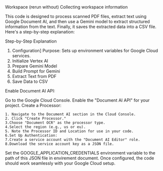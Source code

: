 Workspace
(rerun without)
Collecting workspace information

This code is designed to process scanned PDF files, extract text using Google Document AI, and then use a Gemini model to extract structured information from the text. Finally, it saves the extracted data into a CSV file. Here's a step-by-step explanation:

Step-by-Step Explanation
1. Configuration]
    Purpose: Sets up environment variables for Google Cloud services.
2. Initialize Vertex AI
3. Prepare Gemini Model
4. Build Prompt for Gemini
5. Extract Text from PDF
8. Save Data to CSV
   
Enable Document AI API:

Go to the Google Cloud Console.
Enable the "Document AI API" for your project.
Create a Processor:

    1. Navigate to the Document AI section in the Cloud Console.
    2. Click "Create Processor."
    3.Choose "Document OCR" as the processor type.
    4.Select the region (e.g., us or eu).
    5. Note the Processor ID and Location for use in your code.
    6.Set Up Authentication:
    7.Create a service account with the "Document AI Editor" role.
    8.Download the service account key as a JSON file.
    
Set the GOOGLE_APPLICATION_CREDENTIALS environment variable to the path of this JSON file in envirement document.
Once configured, the code should work seamlessly with your Google Cloud setup.

